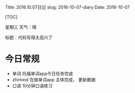 Title: 2016.10.07日记
slug: 2016-10-07-diary
Date: 2016-10-07

[TOC]

星期三 天气：晴

标题：代码写得太高兴了

# 今日常规

- 单词 托福单词app今日任务完成
- zhimind 在做单词app 主体完成， 更新数据
- 口语 10分钟口语练习

